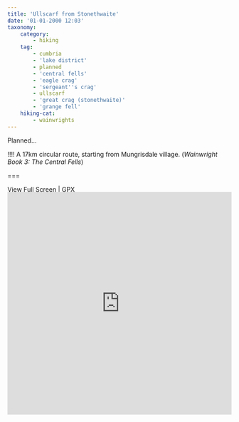 ```yaml
---
title: 'Ullscarf from Stonethwaite'
date: '01-01-2000 12:03'
taxonomy:
    category:
        - hiking
    tag:
        - cumbria
        - 'lake district'
        - planned
        - 'central fells'
        - 'eagle crag'
        - 'sergeant''s crag'
        - ullscarf
        - 'great crag (stonethwaite)'
        - 'grange fell'
    hiking-cat:
        - wainwrights
---
```


Planned...

!!!! A 17km circular route, starting from Mungrisdale village. (*Wainwright Book 3: The Central Fells*)

===

[View Full Screen](https://map.mootparadox.com/full/ullscarf-plan) | [GPX](https://map.mootparadox.com/gpx/ullscarf-plan)  
<p><iframe src="https://map.mootparadox.com/embed/ullscarf-plan" height="500" width="100%" style="border:none; margin-top:-1.2em;"></iframe></p>